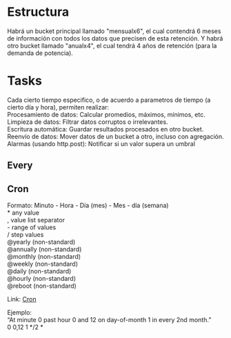 # Estructura
Habrá un bucket principal llamado "mensualx6", el cual contendrá 6 meses de información con todos los datos que precisen de esta retención. Y habrá otro bucket llamado "anualx4", el cual tendrá 4 años de retención (para la demanda de potencia).

# Tasks
Cada cierto tiempo especifico, o de acuerdo a parametros de tiempo (a cierto día y hora), permiten realizar:  
Procesamiento de datos: Calcular promedios, máximos, mínimos, etc.  
Limpieza de datos: Filtrar datos corruptos o irrelevantes.  
Escritura automática: Guardar resultados procesados en otro bucket.  
Reenvío de datos: Mover datos de un bucket a otro, incluso con agregación.  
Alarmas (usando http.post): Notificar si un valor supera un umbral  
## Every

## Cron
Formato: Minuto  -   Hora    -   Día (mes)   -   Mes     -   día (semana)    
\*	any value  
,	value list separator  
\-	range of values  
/	step values  
@yearly	(non-standard)  
@annually	(non-standard)  
@monthly	(non-standard)  
@weekly	(non-standard)  
@daily	(non-standard)  
@hourly	(non-standard)  
@reboot	(non-standard)  

Link: [Cron](https://crontab.guru/#0_4_8-14_*_*)

Ejemplo:  
“At minute 0 past hour 0 and 12 on day-of-month 1 in every 2nd month.”  
0 0,12 1 */2 *
